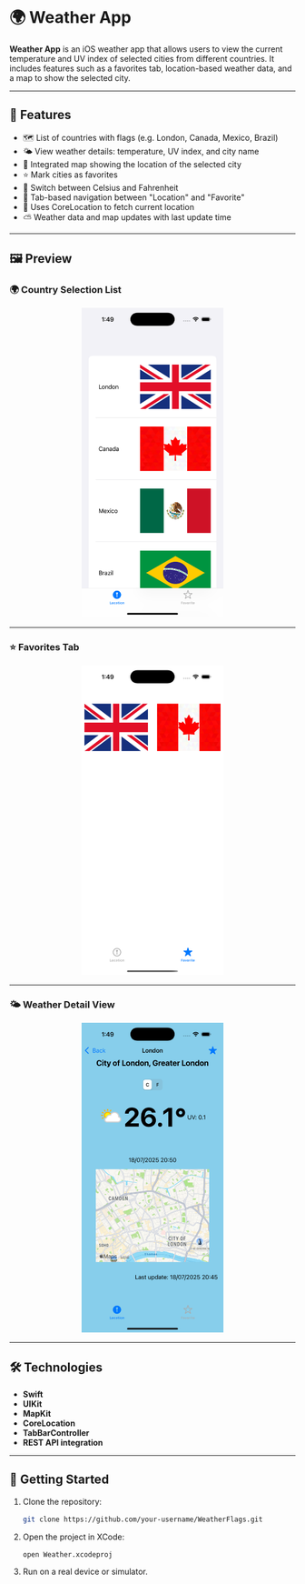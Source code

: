 # 🌍 Weather App

**Weather App** is an iOS weather app that allows users to view the current temperature and UV index of selected cities from different countries. It includes features such as a favorites tab, location-based weather data, and a map to show the selected city.

---

## 📱 Features

- 🗺 List of countries with flags (e.g. London, Canada, Mexico, Brazil)
- 🌤 View weather details: temperature, UV index, and city name
- 📍 Integrated map showing the location of the selected city
- ⭐ Mark cities as favorites
- 🔁 Switch between Celsius and Fahrenheit
- 📲 Tab-based navigation between "Location" and "Favorite"
- 🧭 Uses CoreLocation to fetch current location
- ⛅ Weather data and map updates with last update time

---

## 🖼 Preview

### 🌍 Country Selection List
<p align="center">
  <img src="assets/locations-preview.png" alt="Country List View" width="250"/>
</p>

---

### ⭐ Favorites Tab
<p align="center">
  <img src="assets/favorites-preview.png" alt="Favorites Tab View" width="250"/>
</p>

---

### 🌤 Weather Detail View
<p align="center">
  <img src="assets/weather-preview.png" alt="Weather Detail View" width="250"/>
</p>

---

## 🛠️ Technologies

- **Swift**
- **UIKit**
- **MapKit**
- **CoreLocation**
- **TabBarController**
- **REST API integration**
---

## 🚀 Getting Started

1. Clone the repository:
   ```bash
   git clone https://github.com/your-username/WeatherFlags.git
2. Open the project in XCode:
   ```bash
   open Weather.xcodeproj
3. Run on a real device or simulator.
